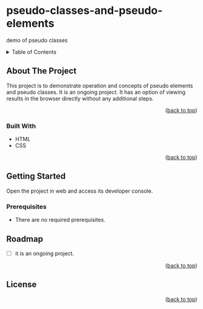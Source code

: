 # pseudo-classes-and-pseudo-elements
demo of pseudo classes
<a name="readme-top"></a>

<!-- TABLE OF CONTENTS -->
<details>
  <summary>Table of Contents</summary>
  <ul>
    <li><a href="#about-the-project">About The Project</a></li>      
    <li><a href="#built-with">Built With</a></li>
    <li><a href="#getting-started">Getting Started</a></li>
    <li><a href="#prerequisites">Prerequisites</a></li>
    <li><a href="#installation">Installation</a></li>
    <li><a href="#roadmap">Roadmap</a></li>
    <li><a href="#license">License</a></li>
  </ul>
</details>

<!-- ABOUT THE PROJECT -->

## About The Project
This project is to demonstrate operation and concepts of pseudo elements and pseudo classes. It is an ongoing project. It has an option of viewing results in the browser directly without any additional steps.
<p align="right">(<a href="#readme-top">back to top</a>)</p>

### Built With
- HTML
- CSS

<p align="right">(<a href="#readme-top">back to top</a>)</p>

<!-- GETTING STARTED -->

## Getting Started

Open the project in web and access its developer console.

### Prerequisites
- There are no required prerequisites.

<!-- ROADMAP -->

## Roadmap

- [ ] it is an ongoing project.

<p align="right">(<a href="#readme-top">back to top</a>)</p>

<!-- LICENSE -->

## License


<p align="right">(<a href="#readme-top">back to top</a>)</p>

